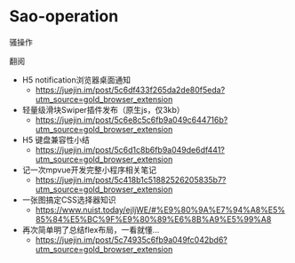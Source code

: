 # Sao-operation
骚操作

翻阅

* H5 notification浏览器桌面通知
  * https://juejin.im/post/5c6df433f265da2de80f5eda?utm_source=gold_browser_extension
* 轻量级滑块Swiper插件发布（原生js，仅3kb）
  * https://juejin.im/post/5c6e8c5c6fb9a049c644716b?utm_source=gold_browser_extension
* H5 键盘兼容性小结
  * https://juejin.im/post/5c6d1c8b6fb9a049de6df441?utm_source=gold_browser_extension
* 记一次mpvue开发完整小程序相关笔记
  * https://juejin.im/post/5c418b1c51882526205835b7?utm_source=gold_browser_extension
* 一张图搞定CSS选择器知识
  * https://www.nuist.today/ejIjWE/#%E9%80%9A%E7%94%A8%E5%85%84%E5%BC%9F%E9%80%89%E6%8B%A9%E5%99%A8
* 再次简单明了总结flex布局，一看就懂...
  * https://juejin.im/post/5c74935c6fb9a049fc042bd6?utm_source=gold_browser_extension
